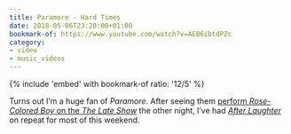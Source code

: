 ```yaml
---
title: Paramore - Hard Times
date: 2018-05-06T23:20:00+01:00
bookmark-of: https://www.youtube.com/watch?v=AEB6ibtdPZc
category:
- video
- music_videos
---
```

{% include 'embed' with bookmark-of
  ratio: '12/5'
%}

Turns out I’m a huge fan of <cite>Paramore</cite>. After seeing them [perform <cite>Rose-Colored Boy</cite> on the <cite>The Late Show</cite>][1] the other night, I’ve had [<cite>After Laughter</cite>][2] on repeat for most of this weekend.

[1]: https://www.youtube.com/watch?v=_j7z_oPTvJM
[2]: https://en.wikipedia.org/wiki/After_Laughter
